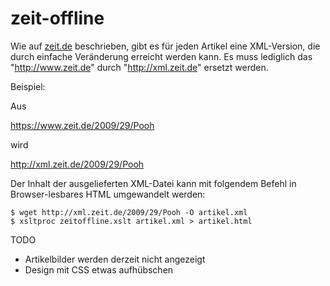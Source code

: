 # zeit-offline

Wie auf [zeit.de](https://www.zeit.de/hilfe/rss-hilfe) beschrieben, gibt
es für jeden Artikel eine XML-Version, die durch einfache Veränderung
erreicht werden kann. Es muss lediglich das "http://www.zeit.de"
durch "http://xml.zeit.de" ersetzt werden.

Beispiel:

Aus

https://www.zeit.de/2009/29/Pooh

wird

http://xml.zeit.de/2009/29/Pooh

Der Inhalt der ausgelieferten XML-Datei kann mit folgendem Befehl in
Browser-lesbares HTML umgewandelt werden:

```
$ wget http://xml.zeit.de/2009/29/Pooh -O artikel.xml
$ xsltproc zeitoffline.xslt artikel.xml > artikel.html
```

TODO

 - Artikelbilder werden derzeit nicht angezeigt
 - Design mit CSS etwas aufhübschen

